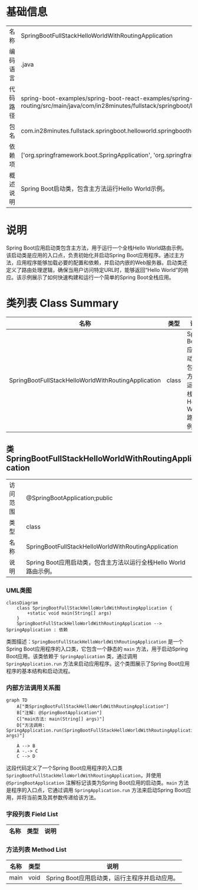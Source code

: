 # 基础信息

|      |      |
|------|------|
| 名称 | SpringBootFullStackHelloWorldWithRoutingApplication |
| 编码语言 | .java |
| 代码路径 | spring-boot-examples/spring-boot-react-examples/spring-boot-react-hello-world-with-routing/backend-spring-boot-react-hello-world-with-routing/src/main/java/com/in28minutes/fullstack/springboot/helloworld/springboothelloworldwithrouting/SpringBootFullStackHelloWorldWithRoutingApplication.java |
| 包名 | com.in28minutes.fullstack.springboot.helloworld.springboothelloworldwithrouting |
| 依赖项 | ['org.springframework.boot.SpringApplication', 'org.springframework.boot.autoconfigure.SpringBootApplication'] |
| 概述说明 | Spring Boot启动类，包含主方法运行Hello World示例。 |

# 说明

Spring Boot应用启动类包含主方法，用于运行一个全栈Hello World路由示例。该启动类是应用的入口点，负责初始化并启动Spring Boot应用程序。通过主方法，应用程序能够加载必要的配置和依赖，并启动内嵌的Web服务器。启动类还定义了路由处理逻辑，确保当用户访问特定URL时，能够返回“Hello World”的响应。该示例展示了如何快速构建和运行一个简单的Spring Boot全栈应用。

# 类列表 Class Summary

| 名称   | 类型  | 说明 |
|-------|------|-------------|
| SpringBootFullStackHelloWorldWithRoutingApplication | class | Spring Boot应用启动类，包含主方法以运行全栈Hello World路由示例。 |



## 类 SpringBootFullStackHelloWorldWithRoutingApplication

|      |      |
|------|------|
| 访问范围 | @SpringBootApplication;public |
| 类型 | class |
| 名称 | SpringBootFullStackHelloWorldWithRoutingApplication |
| 说明 | Spring Boot应用启动类，包含主方法以运行全栈Hello World路由示例。 |


### UML类图

```mermaid
classDiagram
    class SpringBootFullStackHelloWorldWithRoutingApplication {
        +static void main(String[] args)
    }
    SpringBootFullStackHelloWorldWithRoutingApplication --> SpringApplication : 依赖
```

类图描述：`SpringBootFullStackHelloWorldWithRoutingApplication` 是一个Spring Boot应用程序的入口类，它包含一个静态的 `main` 方法，用于启动Spring Boot应用。该类依赖于 `SpringApplication` 类，通过调用 `SpringApplication.run` 方法来启动应用程序。这个类图展示了Spring Boot应用程序的基本结构和启动流程。


### 内部方法调用关系图

```mermaid
graph TD
    A["类SpringBootFullStackHelloWorldWithRoutingApplication"]
    B["注解: @SpringBootApplication"]
    C["main方法: main(String[] args)"]
    D["方法调用: SpringApplication.run(SpringBootFullStackHelloWorldWithRoutingApplication.class, args)"]

    A --> B
    A -.-> C
    C --> D
```

这段代码定义了一个Spring Boot应用程序的入口类 `SpringBootFullStackHelloWorldWithRoutingApplication`，并使用 `@SpringBootApplication` 注解标记该类为Spring Boot应用的启动类。`main` 方法是程序的入口点，它通过调用 `SpringApplication.run` 方法来启动Spring Boot应用，并将当前类及其参数传递给该方法。

### 字段列表 Field List

| 名称  | 类型  | 说明 |
|-------|-------|------|

### 方法列表 Method List

| 名称  | 类型  | 说明 |
|-------|-------|------|
| main | void | Spring Boot应用启动类，运行主程序并启动应用。 |




